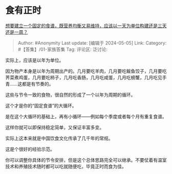 # 食有正时
[想要建立一个固定的食谱，既营养均衡又易维持，应该以一天为单位构建还是三天还是一周？](https://www.zhihu.com/question/654858833/answer/3487635830)

> Author: #Anonymity
> Last update: [编辑于 2024-05-05]
> Link:
> Category: #【答集】/01-家族答集 
> Tag: 
> 评论区:
> 泛讨论:

实际上，应该是以年为单位。

因为物产本身是以年为周期出产的。几月要吃羊肉，几月要吃鲅鱼饺子，几月要吃荠菜煮鸡蛋，几月要吃柿子，几月吃香肠，几月吃咸蛋，几月吃螃蟹，几月吃见手青……这都是有节奏的。

这些与节令一致的食物，很自然的形成了一个以年为周期的循环。

这个才是你的“固定食谱”的大循环。

是在这个大循环的基础上，再有小循环——例如每个季度或者每个月有重复食谱。

这样你就可以即保持稳定简单，又保证丰富多变。

实际上这本来就是中国饮食文化传承了几千年的常规。

这是个很好的经验示范。

你可以调整你具体的节令安排，但是这个总体思路完全可以继承。不要仗着有温室技术和养殖技术随时都可以吃就随便吃，毕竟正时而食为佳。